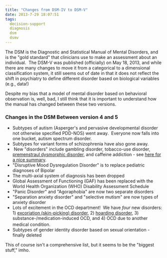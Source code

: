 ```yaml
---
title: "Changes from DSM-IV to DSM-V"
date: 2013-7-29 18:07:51
tags:
  decision-support
  diagnosis
  dsm
  dsmv
---
```



The DSM is the Diagnostic and Statistical Manual of Mental Disorders, and is the "gold standard" that clinicians use to make an assessment about an individual.  The DSM-V was published (officially) on May 18, 2013, and while there are many changes to move it from a categorical to a dimensional classification system, it still seems out of date in that it does not reflect the shift in psychiatry to define different disorder based on biological variables (e.g., data!)

Despite my bias that a model of mental disorder based on behavioral observation is, well, bad, I still think that it is important to understand how the manual has changed between these two versions.

### Changes in the DSM Between version 4 and 5

- <span style="line-height: 13px;">Subtypes of autism (Asperger's and pervasive developmental disorder not otherwise specified PDD-NOS) went away.  Everyone now falls into one bucket, autism spectrum disorder.</span>
- <span style="line-height: 13px;">Subtypes for variant forms of schizophrenia have also gone away.</span>
- <span style="line-height: 13px;"> New "disorders" include gambling disorder, tobacco-use disorder, [premenstraul dysmorphic disorder](http://en.wikipedia.org/wiki/Premenstrual_dysphoric_disorder), and caffeine addiction - see [here for a nice summary](http://www.marketwatch.com/story/15-new-mental-illnesses-in-the-dsm-5-2013-05-22).</span>
- "Disruptive Mood Dysregulation Disorder" is to replace pediatric diagnoses of Bipolar
- The multi-axial system of diagnosis has been dropped
- Global Assessment of Functioning (GAF) has been replaced with the World Health Organization (WHO) Disability Assessment Schedule
- "Panic Disorder" and "Agoraphobia" are now two separate disorders
- "Separation anxiety disorder" and "selective mutism" are now types of anxiety disorder
- Lots of excitement in the OCD department!  We have *four* new disorders: 1) [excoriation (skin-picking) disorder](http://en.wikipedia.org/wiki/Excoriation_(skin-picking)_disorder "Excoriation (skin-picking) disorder"), 2) [hoarding disorder](http://en.wikipedia.org/wiki/Hoarding_disorder "Hoarding disorder"), 3) substance-/medication-induced OCD, and 4) OCD due to another medical condition.<sup id="cite_ref-highlights_1-18">[  
](http://en.wikipedia.org/wiki/DSM-5#cite_note-highlights-1)</sup>
- Subtypes of gender identity disorder based on sexual orientation - finally deleted

This of course isn't a comprehensive list, but it seems to be the "biggest stuff," imho.


